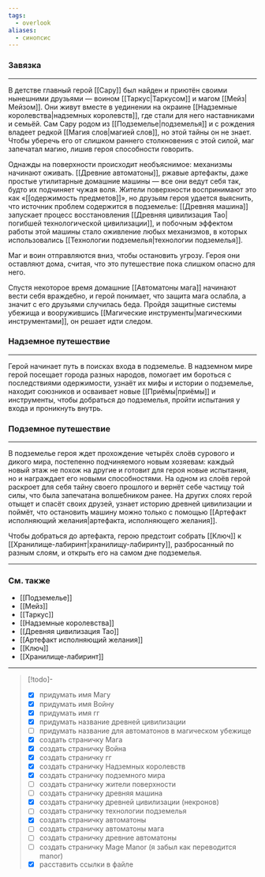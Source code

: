 ```yaml
---
tags:
  - overlook
aliases:
  - синопсис
---
```

### Завязка
___
В детстве главный герой [[Сару]] был найден и приютён своими нынешними друзьями — воином [[Таркус|Таркусом]] и магом [[Мейз|Мейзом]]. Они живут вместе в уединении на окраине [[Надземные королевства|надземных королевств]], где стали для него наставниками и семьёй. Сам Сару родом из [[Подземелье|подземелья]] и с рождения владеет редкой [[Магия слов|магией слов]], но этой тайны он не знает. Чтобы уберечь его от слишком раннего столкновения с этой силой, маг запечатал магию, лишив героя способности говорить.

Однажды на поверхности происходит необъяснимое: механизмы начинают оживать. [[Древние автоматоны]], ржавые артефакты, даже простые утилитарные домашние машины — все они ведут себя так, будто их подчиняет чужая воля. Жители поверхности воспринимают это как «[[одержимость предметов]]», но друзьям героя удается выяснить, что источник проблем содержится в подземелье: [[Древняя машина]] запускает процесс восстановления [[Древняя цивилизация Тао|погибшей технологической цивилизации]], и побочным эффектом работы этой машины стало оживление любых механизмов, в которых использовались [[Технологии подземелья|технологии подземелья]].

Маг и воин отправляются вниз, чтобы остановить угрозу. Героя они оставляют дома, считая, что это путешествие пока слишком опасно для него. 

Спустя некоторое время домашние [[Автоматоны мага]] начинают вести себя враждебно, и герой понимает, что защита мага ослабла, а значит с его друзьями случилась беда. Пройдя защитные системы убежища и вооружившись [[Магические инструменты|магическими инструментами]], он решает идти следом.

### Надземное путешествие
___
Герой начинает путь в поисках входа в подземелье. В надземном мире герой посещает города разных народов, помогает им бороться с последствиями одержимости, узнаёт их мифы и истории о подземелье, находит союзников и осваивает новые [[Приёмы|приёмы]] и инструменты, чтобы добраться до подземелья, пройти испытания у входа и проникнуть внутрь.

### Подземное путешествие
***
В подземелье героя ждет прохождение четырёх слоёв сурового и дикого мира, постепенно подчиняемого новым хозяевам: каждый новый этаж не похож на другие и готовит для героя новые испытания, но и награждает его новыми способностями. На одном из слоёв герой раскроет для себя тайну своего прошлого и вернёт себе частицу той силы, что была запечатана волшебником ранее. На других слоях герой отыщет и спасёт своих друзей, узнает историю древней цивилизации и поймёт, что остановить машину можно только с помощью [[Артефакт исполняющий желания|артефакта, исполняющего желания]]. 

Чтобы добраться до артефакта, герою предстоит собрать [[Ключ]] к [[Хранилище-лабиринт|хранилищу-лабиринту]], разбросанный по разным слоям, и открыть его на самом дне подземелья. 

---
### См. также
- [[Подземелье]]
- [[Мейз]]
- [[Таркус]]
- [[Надземные королевства]]
- [[Древняя цивилизация Тао]]
- [[Артефакт исполняющий желания]]
- [[Ключ]]
- [[Хранилище-лабиринт]]
___
> [!todo]- 
> - [x] придумать имя Магу
> - [x] придумать имя Войну
> - [x] придумать имя гг
> - [x] придумать название древней цивилизации
> - [ ] придумать название для автоматонов в магическом убежище
> - [x] создать страничку Мага 
> - [x] создать страничку Война
> - [x] создать страничку гг
> - [x] создать страничку Надземных королевств
> - [x] создать страничку подземного мира
> - [ ] создать страничку жители поверхности
> - [ ] создать страничку древняя машина
> - [x] создать страничку древней цивилизации (некронов)
> - [ ] создать страничку технологии подземелья
> - [x] создать страничку автоматоны
> - [ ] создать страничку автоматоны мага
> - [ ] создать страничку древние автоматоны
> - [ ] создать страничку Mage Manor (я забыл как переводится manor)
> - [x] расставить ссылки в файле

